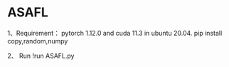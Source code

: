 # ASAFL
1、Requirement：
pytorch 1.12.0 and cuda 11.3 in ubuntu 20.04.
pip install copy,random,numpy


2、 Run
!run ASAFL.py
